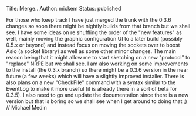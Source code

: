 Title: Merge..
Author: mickem
Status: published

For those who keep track I have just merged the trunk with the 0.3.6
changes so soon there might be nightly builds from that branch but we
shall see. I have some ideas on re shuffling the order of the "new
features" as well, mainly moving the graphic configuration UI to a later
build (possibly 0.5.x or beyond) and instead focus on moving the sockets
over to boost Asio (a socket library) as well as some other minor
changes. The main reason being that it might allow me to start sketching
on a new "protocol" to "replace" NRPE but we shall see. I am also
working on some improvements to the install (the 0.3.x branch) so there
might be a 0.3.6 version in the near future (a few weeks) which will
have a slightly improved installer. There is also plans on a new
"CheckFile" command with a syntax similar to the EventLog to make it
more useful (it is already there in a sort of beta for 0.3.5). I also
need to go and update the documentation since there is a new version but
that is boring so we shall see when I get around to doing that ;) //
Michael Medin
